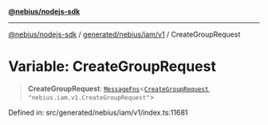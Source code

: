 [**@nebius/nodejs-sdk**](../../../../../README.md)

---

[@nebius/nodejs-sdk](../../../../../README.md) / [generated/nebius/iam/v1](../README.md) / CreateGroupRequest

# Variable: CreateGroupRequest

> **CreateGroupRequest**: [`MessageFns`](../../../../../runtime/protos/core/interfaces/MessageFns.md)\<[`CreateGroupRequest`](../interfaces/CreateGroupRequest.md), `"nebius.iam.v1.CreateGroupRequest"`\>

Defined in: src/generated/nebius/iam/v1/index.ts:11681
